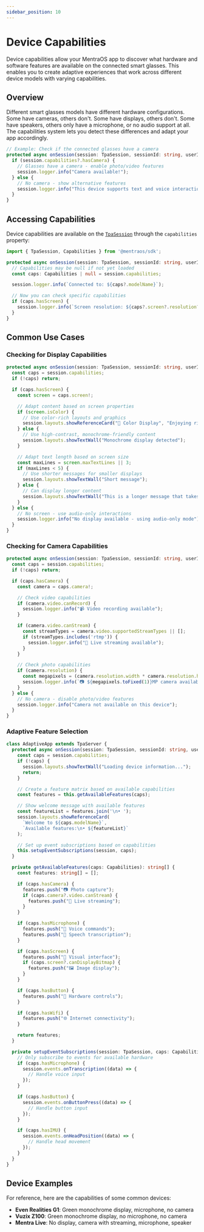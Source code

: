 ```yaml
---
sidebar_position: 10
---
```


# Device Capabilities

Device capabilities allow your MentraOS app to discover what hardware and software features are available on the connected smart glasses. This enables you to create adaptive experiences that work across different device models with varying capabilities.

## Overview

Different smart glasses models have different hardware configurations. Some have cameras, others don't. Some have displays, others don't. Some have speakers, others only have a microphone, or no audio support at all. The capabilities system lets you detect these differences and adapt your app accordingly.

```typescript
// Example: Check if the connected glasses have a camera
protected async onSession(session: TpaSession, sessionId: string, userId: string): Promise<void> {
  if (session.capabilities?.hasCamera) {
    // Glasses have a camera - enable photo/video features
    session.logger.info("Camera available!");
  } else {
    // No camera - show alternative features
    session.logger.info("This device supports text and voice interactions.");
  }
}
```

## Accessing Capabilities

Device capabilities are available on the [`TpaSession`](/reference/tpa-session) through the `capabilities` property:

```typescript
import { TpaSession, Capabilities } from '@mentraos/sdk';

protected async onSession(session: TpaSession, sessionId: string, userId: string): Promise<void> {
  // Capabilities may be null if not yet loaded
  const caps: Capabilities | null = session.capabilities;

  session.logger.info(`Connected to: ${caps?.modelName}`);

  // Now you can check specific capabilities
  if (caps.hasScreen) {
    session.logger.info(`Screen resolution: ${caps?.screen?.resolution?.width}x${caps?.screen?.resolution?.height}`);
  }
}
```

## Common Use Cases

### Checking for Display Capabilities

```typescript
protected async onSession(session: TpaSession, sessionId: string, userId: string): Promise<void> {
  const caps = session.capabilities;
  if (!caps) return;

  if (caps.hasScreen) {
    const screen = caps.screen!;

    // Adapt content based on screen properties
    if (screen.isColor) {
      // Use color-rich layouts and graphics
      session.layouts.showReferenceCard("🌈 Color Display", "Enjoying rich visuals!");
    } else {
      // Use high-contrast, monochrome-friendly content
      session.layouts.showTextWall("Monochrome display detected");
    }

    // Adapt text length based on screen size
    const maxLines = screen.maxTextLines || 3;
    if (maxLines < 5) {
      // Use shorter messages for smaller displays
      session.layouts.showTextWall("Short message");
    } else {
      // Can display longer content
      session.layouts.showTextWall("This is a longer message that takes advantage of larger displays with more text lines available.");
    }
  } else {
    // No screen - use audio-only interactions
    session.logger.info("No display available - using audio-only mode");
  }
}
```

### Checking for Camera Capabilities

```typescript
protected async onSession(session: TpaSession, sessionId: string, userId: string): Promise<void> {
  const caps = session.capabilities;
  if (!caps) return;

  if (caps.hasCamera) {
    const camera = caps.camera!;

    // Check video capabilities
    if (camera.video.canRecord) {
      session.logger.info("📹 Video recording available");
    }

    if (camera.video.canStream) {
      const streamTypes = camera.video.supportedStreamTypes || [];
      if (streamTypes.includes('rtmp')) {
        session.logger.info("📡 Live streaming available");
      }
    }

    // Check photo capabilities
    if (camera.resolution) {
      const megapixels = (camera.resolution.width * camera.resolution.height) / 1000000;
      session.logger.info(`📷 ${megapixels.toFixed(1)}MP camera available`);
    }
  } else {
    // No camera - disable photo/video features
    session.logger.info("Camera not available on this device");
  }
}
```


### Adaptive Feature Selection

```typescript
class AdaptiveApp extends TpaServer {
  protected async onSession(session: TpaSession, sessionId: string, userId: string): Promise<void> {
    const caps = session.capabilities;
    if (!caps) {
      session.layouts.showTextWall("Loading device information...");
      return;
    }

    // Create a feature matrix based on available capabilities
    const features = this.getAvailableFeatures(caps);

    // Show welcome message with available features
    const featureList = features.join('\n• ');
    session.layouts.showReferenceCard(
      `Welcome to ${caps.modelName}`,
      `Available features:\n• ${featureList}`
    );

    // Set up event subscriptions based on capabilities
    this.setupEventSubscriptions(session, caps);
  }

  private getAvailableFeatures(caps: Capabilities): string[] {
    const features: string[] = [];

    if (caps.hasCamera) {
      features.push("📷 Photo capture");
      if (caps.camera?.video.canStream) {
        features.push("📡 Live streaming");
      }
    }

    if (caps.hasMicrophone) {
      features.push("🎤 Voice commands");
      features.push("📝 Speech transcription");
    }

    if (caps.hasScreen) {
      features.push("📱 Visual interface");
      if (caps.screen?.canDisplayBitmap) {
        features.push("🖼️ Image display");
      }
    }

    if (caps.hasButton) {
      features.push("🔘 Hardware controls");
    }

    if (caps.hasWifi) {
      features.push("🌐 Internet connectivity");
    }

    return features;
  }

  private setupEventSubscriptions(session: TpaSession, caps: Capabilities): void {
    // Only subscribe to events for available hardware
    if (caps.hasMicrophone) {
      session.events.onTranscription((data) => {
        // Handle voice input
      });
    }

    if (caps.hasButton) {
      session.events.onButtonPress((data) => {
        // Handle button input
      });
    }

    if (caps.hasIMU) {
      session.events.onHeadPosition((data) => {
        // Handle head movement
      });
    }
  }
}
```


## Device Examples

For reference, here are the capabilities of some common devices:

- **Even Realities G1**: Green monochrome display, microphone, no camera
- **Vuzix Z100**: Green monochrome display, no microphone, no camera
- **Mentra Live**: No display, camera with streaming, microphone, speaker
